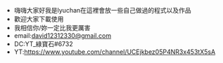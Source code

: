 - 嗨嗨大家好我是lyuchan在這裡會放一些自己做過的程式以及作品
- 歡迎大家下載使用
- 我相信你/妳一定比我更厲害
- email:david12312330@gmail.com
- DC:YT_綠寶石#6732
- YT:https://www.youtube.com/channel/UCEjkbez05P4NR3x453tX5sA
